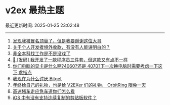 # v2ex 最热主题

最近更新时间: 2025-01-25 23:02:48

--- 
1. [发现我被冒名顶替了，但是我要谢谢这位大哥](https://www.v2ex.com/t/1107742) 
2. [关于个人开发者境外收款，有没有人能讲明白的？](https://www.v2ex.com/t/1107743) 
3. [非全本科找工作是不是没戏了](https://www.v2ex.com/t/1107748) 
4. [🎁 [发码] 我开发了一款程序员三件套，但这款又有点不一样](https://www.v2ex.com/t/1107754) 
5. [你们电脑的显卡是什么啊?4060?还是 4070?下一次换电脑时需要考虑一下这下,求指点](https://www.v2ex.com/t/1107767) 
6. [我现在为什么讨厌 Bitget](https://www.v2ex.com/t/1107778) 
7. [年终给自己的礼物，也是给 V2EXer 们的礼物， OrbitRing 限免一天](https://www.v2ex.com/t/1107785) 
8. [高速堵车走应急车道你们怎么看](https://www.v2ex.com/t/1107810) 
9. [iOS 中有没有支持连续复制的剪贴板软件？](https://www.v2ex.com/t/1107813) 
